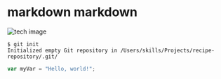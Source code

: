 #  markdown markdown
![tech image](https://www.google.com/url?sa=i&url=https%3A%2F%2Fwww.globalts.com%2Fblog%2Fdo-you-understand-modern-technology&psig=AOvVaw2fZ8qlVIZpYbEUTN4OlqCr&ust=1730012362825000&source=images&cd=vfe&opi=89978449&ved=0CBEQjRxqFwoTCOjA1Pm8q4kDFQAAAAAdAAAAABAE)
```
$ git init
Initialized empty Git repository in /Users/skills/Projects/recipe-repository/.git/
```
``` javascript
var myVar = "Hello, world!";
```
